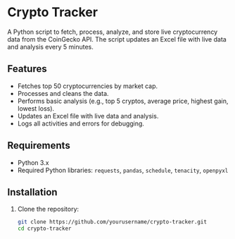 # Crypto Tracker

A Python script to fetch, process, analyze, and store live cryptocurrency data from the CoinGecko API. The script updates an Excel file with live data and analysis every 5 minutes.

## Features

- Fetches top 50 cryptocurrencies by market cap.
- Processes and cleans the data.
- Performs basic analysis (e.g., top 5 cryptos, average price, highest gain, lowest loss).
- Updates an Excel file with live data and analysis.
- Logs all activities and errors for debugging.

## Requirements

- Python 3.x
- Required Python libraries: `requests`, `pandas`, `schedule`, `tenacity`, `openpyxl`

## Installation

1. Clone the repository:
   ```bash
   git clone https://github.com/yourusername/crypto-tracker.git
   cd crypto-tracker
